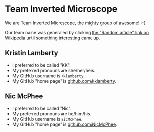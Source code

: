 # Team Inverted Microscope

We are Team Inverted Microscope, the mighty group of awesome! :-)

Our team name was generated by clicking [the "Random article" link on
Wikipedia](https://en.wikipedia.org/wiki/Special:Random)
until something interesting came up.

## Kristin Lamberty

- I preferred to be called "KK".
- My preferred pronouns are she/her/hers.
- My GitHub username is `kklamberty`.
- My GitHub "home page" is [github.com/kklamberty](https://github.com/kklamberty/).

## Nic McPhee

- I preferred to be called "Nic".
- My preferred pronouns are he/him/his.
- My GitHub username is `NicMcPhee`.
- My GitHub "home page" is [github.com/NicMcPhee](https://github.com/NicMcPhee/).
